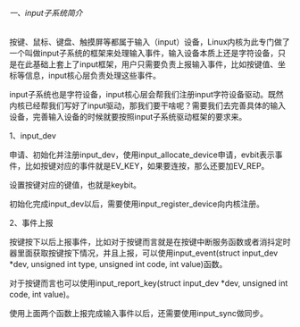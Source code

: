 ###### 一、input子系统简介

按键、鼠标、键盘、触摸屏等都属于输入（input）设备，Linux内核为此专门做了一个叫做input子系统的框架来处理输入事件，输入设备本质上还是字符设备，只是在此基础上套上了input框架，用户只需要负责上报输入事件，比如按键值、坐标等信息，input核心层负责处理这些事件。

input子系统也是字符设备，input核心层会帮我们注册input字符设备驱动。既然内核已经帮我们写好了input驱动，那我们要干啥呢？需要我们去完善具体的输入设备，完善输入设备的时候就要按照input子系统驱动框架的要求来。

1、input_dev

申请、初始化并注册input_dev，使用input_allocate_device申请，evbit表示事件，比如按键对应的事件就是EV_KEY，如果要连按，那么还要加EV_REP。

设置按键对应的键值，也就是keybit。

初始化完成input_dev以后，需要使用input_register_device向内核注册。

2、事件上报

按键按下以后上报事件，比如对于按键而言就是在按键中断服务函数或者消抖定时器里面获取按键按下情况，并且上报，可以使用input_event(struct input_dev *dev, unsigned int type, unsigned int code, int value)函数。

对于按键而言也可以使用input_report_key(struct input_dev *dev, unsigned int code, int value)。

使用上面两个函数上报完成输入事件以后，还需要使用input_sync做同步。

